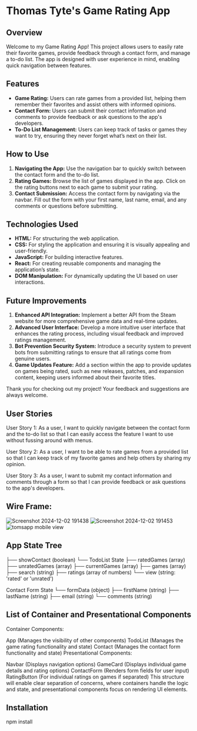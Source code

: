 # Thomas Tyte's Game Rating App

## Overview

Welcome to my Game Rating App! This project allows users to easily rate their favorite games, provide feedback through a contact form, and manage a to-do list. The app is designed with user experience in mind, enabling quick navigation between features.

## Features

- **Game Rating:** Users can rate games from a provided list, helping them remember their favorites and assist others with informed opinions.
- **Contact Form:** Users can submit their contact information and comments to provide feedback or ask questions to the app's developers.
- **To-Do List Management:** Users can keep track of tasks or games they want to try, ensuring they never forget what’s next on their list.

## How to Use

1. **Navigating the App:** Use the navigation bar to quickly switch between the contact form and the to-do list.
2. **Rating Games:** Browse the list of games displayed in the app. Click on the rating buttons next to each game to submit your rating.
3. **Contact Submission:** Access the contact form by navigating via the navbar. Fill out the form with your first name, last name, email, and any comments or questions before submitting.

## Technologies Used

- **HTML:** For structuring the web application.
- **CSS:** For styling the application and ensuring it is visually appealing and user-friendly.
- **JavaScript:** For building interactive features.
- **React:** For creating reusable components and managing the application’s state.
- **DOM Manipulation:** For dynamically updating the UI based on user interactions.

## Future Improvements

1. **Enhanced API Integration:** Implement a better API from the Steam website for more comprehensive game data and real-time updates.
2. **Advanced User Interface:** Develop a more intuitive user interface that enhances the rating process, including visual feedback and improved ratings management.
3. **Bot Prevention Security System:** Introduce a security system to prevent bots from submitting ratings to ensure that all ratings come from genuine users.
4. **Game Updates Feature:** Add a section within the app to provide updates on games being rated, such as new releases, patches, and expansion content, keeping users informed about their favorite titles.

Thank you for checking out my project! Your feedback and suggestions are always welcome.

## User Stories

User Story 1: As a user, I want to quickly navigate between the contact form and the to-do list so that I can easily access the feature I want to use without fussing around with menus.

User Story 2: As a user, I want to be able to rate games from a provided list so that I can keep track of my favorite games and help others by sharing my opinion.

User Story 3: As a user, I want to submit my contact information and comments through a form so that I can provide feedback or ask questions to the app's developers.

## Wire Frame:

![Screenshot 2024-12-02 191438](https://github.com/user-attachments/assets/4e150628-9dce-4deb-a55e-a300a131efb1)
![Screenshot 2024-12-02 191453](https://github.com/user-attachments/assets/578f39bb-b06a-4bda-91ca-2b32e8810ed3)
![tomsapp mobile view](https://github.com/user-attachments/assets/fe4c191c-8bb5-49a8-b126-1d376933b4ce)

## App State Tree
├── showContact (boolean)
└── TodoList State
├── ratedGames (array)
├── unratedGames (array)
├── currentGames (array)
├── games (array)
├── search (string)
├── ratings (array of numbers)
└── view (string: 'rated' or 'unrated')

Contact Form State
└── formData (object)
├── firstName (string)
├── lastName (string)
├── email (string)
└── comments (string)

## List of Container and Presentational Components
Container Components:

App (Manages the visibility of other components)
TodoList (Manages the game rating functionality and state)
Contact (Manages the contact form functionality and state)
Presentational Components:

Navbar (Displays navigation options)
GameCard (Displays individual game details and rating options)
ContactForm (Renders form fields for user input)
RatingButton (For individual ratings on games if separated)
This structure will enable clear separation of concerns, where containers handle the logic and state, and presentational components focus on rendering UI elements.

## Installation 
npm install
